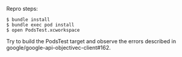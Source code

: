Repro steps:

    $ bundle install
    $ bundle exec pod install
    $ open PodsTest.xcworkspace

Try to build the PodsTest target and observe the errors described in google/google-api-objectivec-client#162.
